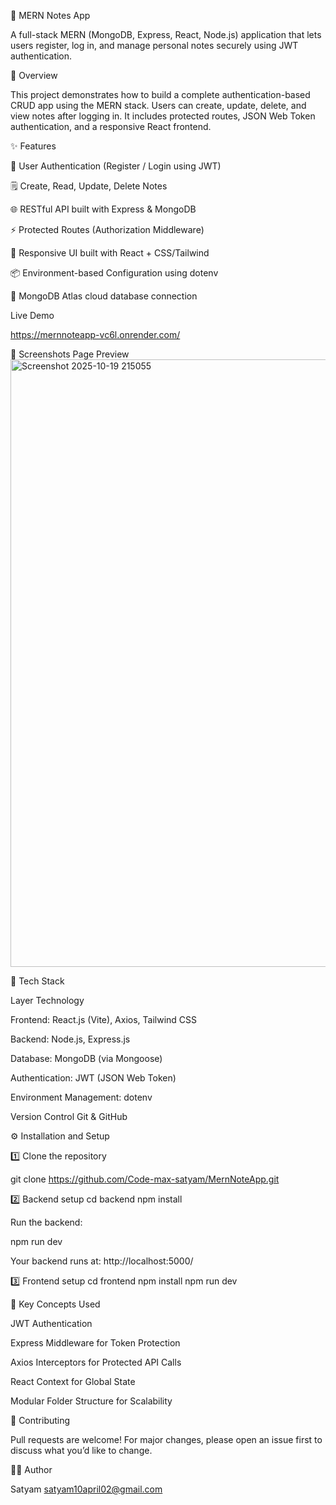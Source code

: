 📝 MERN Notes App

A full-stack MERN (MongoDB, Express, React, Node.js) application that lets users register, log in, and manage personal notes securely using JWT authentication.

🚀 Overview

This project demonstrates how to build a complete authentication-based CRUD app using the MERN stack.
Users can create, update, delete, and view notes after logging in.
It includes protected routes, JSON Web Token authentication, and a responsive React frontend.

✨ Features

🔐 User Authentication (Register / Login using JWT)

🗒️ Create, Read, Update, Delete Notes

🌐 RESTful API built with Express & MongoDB

⚡ Protected Routes (Authorization Middleware)

🎨 Responsive UI built with React + CSS/Tailwind

📦 Environment-based Configuration using dotenv

💾 MongoDB Atlas cloud database connection

Live Demo

https://mernnoteapp-vc6l.onrender.com/

📸 Screenshots 
Page	Preview
<img width="1916" height="972" alt="Screenshot 2025-10-19 215055" src="https://github.com/user-attachments/assets/324cd944-19cc-4125-b32e-25bea4f447a4" />



🧩 Tech Stack

Layer	Technology

Frontend:	React.js (Vite), Axios, Tailwind CSS

Backend:	Node.js, Express.js

Database:	MongoDB (via Mongoose)

Authentication:	JWT (JSON Web Token)

Environment Management:	dotenv

Version Control	Git & GitHub

⚙️ Installation and Setup

1️⃣ Clone the repository

git clone https://github.com/Code-max-satyam/MernNoteApp.git

2️⃣ Backend setup
cd backend
npm install

Run the backend:

npm run dev

Your backend runs at: http://localhost:5000/

3️⃣ Frontend setup
cd frontend
npm install
npm run dev

🧠 Key Concepts Used

JWT Authentication

Express Middleware for Token Protection

Axios Interceptors for Protected API Calls

React Context for Global State

Modular Folder Structure for Scalability


🤝 Contributing

Pull requests are welcome!
For major changes, please open an issue first to discuss what you’d like to change.

🧑‍💻 Author

Satyam
satyam10april02@gmail.com

